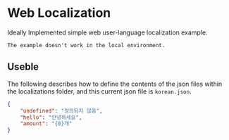 # Web Localization
Ideally Implemented simple web user-language localization example.

`The example doesn't work in the local environment.`

## Useble
The following describes how to define the contents of the json files within the localizations folder,
and this current json file is `korean.json`.
```json
{
    "undefined": "정의되지 않음",
    "hello": "안녕하세요",
    "amount": "{0}개"
}
```
